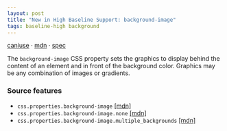 ```yaml
---
layout: post
title: "New in High Baseline Support: background-image"
tags: baseline-high background
---
```


[caniuse](https://caniuse.com/?search=background-image) · [mdn](https://developer.mozilla.org/en-US/search?q=background-image) · [spec](https://drafts.csswg.org/css-backgrounds-3/#background-image)

The `background-image` CSS property sets the graphics to display behind the content of an element and in front of the background color. Graphics may be any combination of images or gradients.

### Source features

- ``css.properties.background-image`` [[mdn]](https://developer.mozilla.org/en-US/search?q=css.properties.background-image)
- ``css.properties.background-image.none`` [[mdn]](https://developer.mozilla.org/en-US/search?q=css.properties.background-image.none)
- ``css.properties.background-image.multiple_backgrounds`` [[mdn]](https://developer.mozilla.org/en-US/search?q=css.properties.background-image.multiple_backgrounds)
